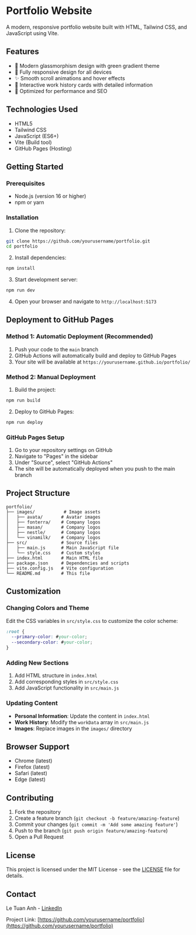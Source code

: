 # Portfolio Website

A modern, responsive portfolio website built with HTML, Tailwind CSS, and JavaScript using Vite.

## Features

- 🎨 Modern glassmorphism design with green gradient theme
- 📱 Fully responsive design for all devices
- ✨ Smooth scroll animations and hover effects
- 🎯 Interactive work history cards with detailed information
- 🚀 Optimized for performance and SEO

## Technologies Used

- HTML5
- Tailwind CSS
- JavaScript (ES6+)
- Vite (Build tool)
- GitHub Pages (Hosting)

## Getting Started

### Prerequisites

- Node.js (version 16 or higher)
- npm or yarn

### Installation

1. Clone the repository:
```bash
git clone https://github.com/yourusername/portfolio.git
cd portfolio
```

2. Install dependencies:
```bash
npm install
```

3. Start development server:
```bash
npm run dev
```

4. Open your browser and navigate to `http://localhost:5173`

## Deployment to GitHub Pages

### Method 1: Automatic Deployment (Recommended)

1. Push your code to the `main` branch
2. GitHub Actions will automatically build and deploy to GitHub Pages
3. Your site will be available at `https://yourusername.github.io/portfolio/`

### Method 2: Manual Deployment

1. Build the project:
```bash
npm run build
```

2. Deploy to GitHub Pages:
```bash
npm run deploy
```

### GitHub Pages Setup

1. Go to your repository settings on GitHub
2. Navigate to "Pages" in the sidebar
3. Under "Source", select "GitHub Actions"
4. The site will be automatically deployed when you push to the main branch

## Project Structure

```
portfolio/
├── images/           # Image assets
│   ├── avata/       # Avatar images
│   ├── fonterra/    # Company logos
│   ├── masan/       # Company logos
│   ├── nestle/      # Company logos
│   └── vinamilk/    # Company logos
├── src/             # Source files
│   ├── main.js      # Main JavaScript file
│   └── style.css    # Custom styles
├── index.html       # Main HTML file
├── package.json     # Dependencies and scripts
├── vite.config.js   # Vite configuration
└── README.md        # This file
```

## Customization

### Changing Colors and Theme

Edit the CSS variables in `src/style.css` to customize the color scheme:

```css
:root {
  --primary-color: #your-color;
  --secondary-color: #your-color;
}
```

### Adding New Sections

1. Add HTML structure in `index.html`
2. Add corresponding styles in `src/style.css`
3. Add JavaScript functionality in `src/main.js`

### Updating Content

- **Personal Information**: Update the content in `index.html`
- **Work History**: Modify the `workData` array in `src/main.js`
- **Images**: Replace images in the `images/` directory

## Browser Support

- Chrome (latest)
- Firefox (latest)
- Safari (latest)
- Edge (latest)

## Contributing

1. Fork the repository
2. Create a feature branch (`git checkout -b feature/amazing-feature`)
3. Commit your changes (`git commit -m 'Add some amazing feature'`)
4. Push to the branch (`git push origin feature/amazing-feature`)
5. Open a Pull Request

## License

This project is licensed under the MIT License - see the [LICENSE](LICENSE) file for details.

## Contact

Le Tuan Anh - [LinkedIn](https://www.linkedin.com/in/tuan-anh-le-62a429202/)

Project Link: [https://github.com/yourusername/portfolio](https://github.com/yourusername/portfolio)